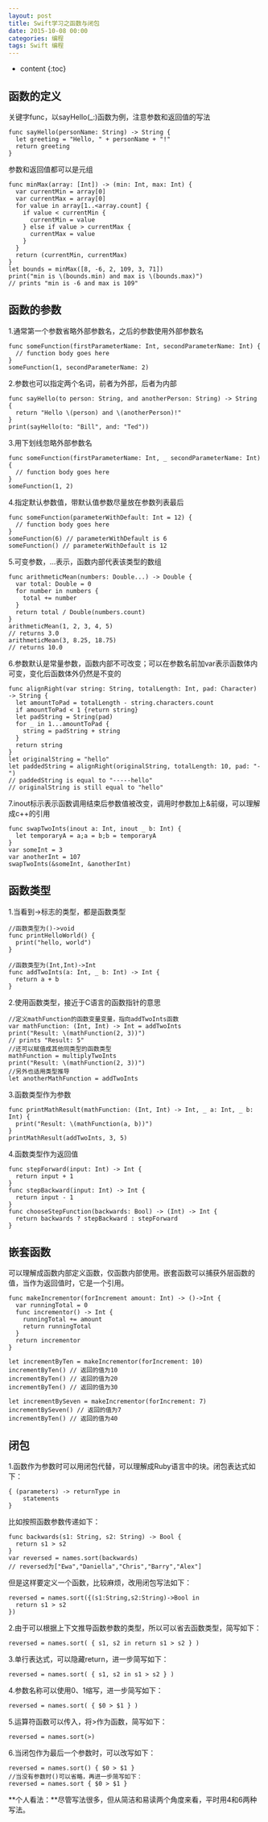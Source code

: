```yaml
---
layout: post
title: Swift学习之函数与闭包
date: 2015-10-08 00:00
categories: 编程
tags: Swift 编程
---
```


* content
{:toc}

## 函数的定义  
关键字func，以sayHello(_:)函数为例，注意参数和返回值的写法  

	func sayHello(personName: String) -> String {
	  let greeting = "Hello, " + personName + "!"
	  return greeting
	}

<!--more-->

参数和返回值都可以是元组  

	func minMax(array: [Int]) -> (min: Int, max: Int) {
	  var currentMin = array[0]
	  var currentMax = array[0]
	  for value in array[1..<array.count] {
	    if value < currentMin {
	      currentMin = value
	    } else if value > currentMax {
	      currentMax = value
	    }
	  }
	  return (currentMin, currentMax)
	}
	let bounds = minMax([8, -6, 2, 109, 3, 71])
	print("min is \(bounds.min) and max is \(bounds.max)")
	// prints "min is -6 and max is 109"

## 函数的参数

1.通常第一个参数省略外部参数名，之后的参数使用外部参数名  

	func someFunction(firstParameterName: Int, secondParameterName: Int) {
	  // function body goes here
	}
	someFunction(1, secondParameterName: 2)

2.参数也可以指定两个名词，前者为外部，后者为内部  

	func sayHello(to person: String, and anotherPerson: String) -> String {
	  return "Hello \(person) and \(anotherPerson)!"
	}
	print(sayHello(to: "Bill", and: "Ted"))

3.用下划线忽略外部参数名  

	func someFunction(firstParameterName: Int, _ secondParameterName: Int) {
	  // function body goes here
	}
	someFunction(1, 2)

4.指定默认参数值，带默认值参数尽量放在参数列表最后  

	func someFunction(parameterWithDefault: Int = 12) {
	  // function body goes here
	}
	someFunction(6) // parameterWithDefault is 6
	someFunction() // parameterWithDefault is 12

5.可变参数，...表示，函数内部代表该类型的数组  

	func arithmeticMean(numbers: Double...) -> Double {
	  var total: Double = 0
	  for number in numbers {
	    total += number
	  }
	  return total / Double(numbers.count)
	}
	arithmeticMean(1, 2, 3, 4, 5)
	// returns 3.0  
	arithmeticMean(3, 8.25, 18.75)
	// returns 10.0  

6.参数默认是常量参数，函数内部不可改变；可以在参数名前加var表示函数体内可变，变化后函数体外仍然是不变的

	func alignRight(var string: String, totalLength: Int, pad: Character) -> String {
	  let amountToPad = totalLength - string.characters.count
	  if amountToPad < 1 {return string}
	  let padString = String(pad)
	  for _ in 1...amountToPad {
	    string = padString + string
	  }
	  return string
	}
	let originalString = "hello"
	let paddedString = alignRight(originalString, totalLength: 10, pad: "-")
	// paddedString is equal to "-----hello"
	// originalString is still equal to "hello"

7.inout标示表示函数调用结束后参数值被改变，调用时参数加上&前缀，可以理解成c++的引用  

	func swapTwoInts(inout a: Int, inout _ b: Int) {
	  let temporaryA = a;a = b;b = temporaryA
	}
	var someInt = 3
	var anotherInt = 107
	swapTwoInts(&someInt, &anotherInt)

## 函数类型

1.当看到->标志的类型，都是函数类型
	
	//函数类型为()->void
	func printHelloWorld() {
	  print("hello, world")
	}
	
	//函数类型为(Int,Int)->Int
	func addTwoInts(a: Int, _ b: Int) -> Int {
	  return a + b
	}

2.使用函数类型，接近于C语言的函数指针的意思  

	//定义mathFunction的函数变量变量，指向addTwoInts函数
	var mathFunction: (Int, Int) -> Int = addTwoInts  
	print("Result: \(mathFunction(2, 3))")
	// prints "Result: 5"
	//还可以赋值成其他同类型的函数类型
	mathFunction = multiplyTwoInts
	print("Result: \(mathFunction(2, 3))")
	//另外也适用类型推导
	let anotherMathFunction = addTwoInts

3.函数类型作为参数

	func printMathResult(mathFunction: (Int, Int) -> Int, _ a: Int, _ b: Int) {
	  print("Result: \(mathFunction(a, b))")
	}
	printMathResult(addTwoInts, 3, 5)

4.函数类型作为返回值

	func stepForward(input: Int) -> Int {
	  return input + 1
	}
	func stepBackward(input: Int) -> Int {
	  return input - 1
	}
	func chooseStepFunction(backwards: Bool) -> (Int) -> Int {
	  return backwards ? stepBackward : stepForward
	}

## 嵌套函数

可以理解成函数内部定义函数，仅函数内部使用。嵌套函数可以捕获外层函数的值，当作为返回值时，它是一个引用。  

	func makeIncrementor(forIncrement amount: Int) -> ()->Int {
	  var runningTotal = 0
	  func incrementor() -> Int {
	    runningTotal += amount
	    return runningTotal
	  }
	  return incrementor
	}
	
	let incrementByTen = makeIncrementor(forIncrement: 10)
	incrementByTen() // 返回的值为10
	incrementByTen() // 返回的值为20
	incrementByTen() // 返回的值为30
	
	let incrementBySeven = makeIncrementor(forIncrement: 7)
	incrementBySeven() // 返回的值为7
	incrementByTen() // 返回的值为40

## 闭包
1.函数作为参数时可以用闭包代替，可以理解成Ruby语言中的块。闭包表达式如下：

	{ (parameters) -> returnType in
		statements
	}

比如按照函数参数传递如下： 

	func backwards(s1: String, s2: String) -> Bool {
	  return s1 > s2
	}
	var reversed = names.sort(backwards)
	// reversed为["Ewa","Daniella","Chris","Barry","Alex"]

但是这样要定义一个函数，比较麻烦，改用闭包写法如下：

	reversed = names.sort({(s1:String,s2:String)->Bool in
	  return s1 > s2
	})

2.由于可以根据上下文推导函数参数的类型，所以可以省去函数类型，简写如下：

	reversed = names.sort( { s1, s2 in return s1 > s2 } )

3.单行表达式，可以隐藏return，进一步简写如下：

	reversed = names.sort( { s1, s2 in s1 > s2 } )  

4.参数名称可以使用$0、$1缩写，进一步简写如下：

	reversed = names.sort( { $0 > $1 } )  

5.运算符函数可以传入，将>作为函数，简写如下：

	reversed = names.sort(>)

6.当闭包作为最后一个参数时，可以改写如下：

	reversed = names.sort() { $0 > $1 }
	//当没有参数时()可以省略，再进一步简写如下：
	reversed = names.sort { $0 > $1 }

**个人看法：**尽管写法很多，但从简洁和易读两个角度来看，平时用4和6两种写法。